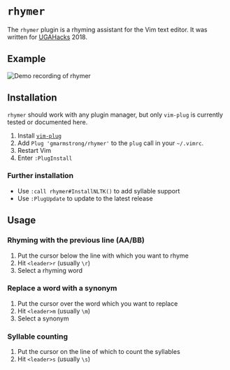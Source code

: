 # `rhymer`

The `rhymer` plugin is a rhyming assistant for the Vim text editor. It was
written for [UGAHacks](http://ugahacks.com/) 2018.

## Example

![Demo recording of rhymer](https://i.imgur.com/5ORa10L.gif)

## Installation

`rhymer` should work with any plugin manager, but only `vim-plug` is currently
tested or documented here.

1. Install [`vim-plug`](https://github.com/junegunn/vim-plug)
2. Add `Plug 'gmarmstrong/rhymer'` to the `plug` call in your `~/.vimrc`.
3. Restart Vim
4. Enter `:PlugInstall`

### Further installation

* Use `:call rhymer#InstallNLTK()` to add syllable support
* Use `:PlugUpdate` to update to the latest release

## Usage

### Rhyming with the previous line (AA/BB)

1. Put the cursor below the line with which you want to rhyme
2. Hit `<leader>r` (usually `\r`)
3. Select a rhyming word

### Replace a word with a synonym

1. Put the cursor over the word which you want to replace
2. Hit `<leader>m` (usually `\m`)
3. Select a synonym

### Syllable counting

1. Put the cursor on the line of which to count the syllables
2. Hit `<leader>s` (usually `\s`)
